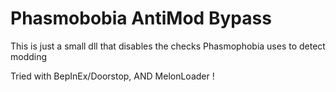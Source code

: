 # Phasmobobia AntiMod Bypass

This is just a small dll that disables the checks Phasmophobia uses to detect modding

Tried with BepInEx/Doorstop, AND MelonLoader !

